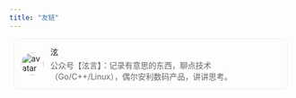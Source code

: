 ```yaml
---
title: "友链"
---
```


<style>
  .friend-link {
    display: flex;
    align-items: center;
    padding: 12px;
    margin: 8px;
    border: 1px solid #eee;
    border-radius: 8px;
    text-decoration: none;
    color: inherit;
    transition: 0.3s;
  }
  .friend-link:hover {
    box-shadow: 0 2px 8px rgba(0,0,0,0.1);
  }
  .friend-avatar {
    width: 40px;
    height: 40px;
    border-radius: 50%;
    margin-right: 12px;
  }
  .friend-info {
    display: flex;
    flex-direction: column;
  }
  .friend-desc {
    font-size: 14px;
    color: #666;
    margin-top: 4px;
  }
</style>

<div class="friend-links">
  <a href="https://blog.cugxuan.cn/" target="_blank" class="friend-link">
    <img src="https://image.cugxuan.cn/avater.jpg" alt="avatar" class="friend-avatar">
    <div class="friend-info">
      <span>泫</span>
      <span class="friend-desc">公众号【泫言】：记录有意思的东西，聊点技术（Go/C++/Linux），偶尔安利数码产品，讲讲思考。</span>
    </div>
  </a>
</div>